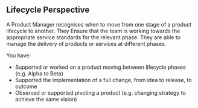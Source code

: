 ## Lifecycle Perspective
A Product Manager recognises when to move from one stage of a product lifecycle to another. They Ensure that the team is working towards the appropriate service standards for the relevant phase. They are able to manage the delivery of products or services at different phases.

You have:

* Supported or worked on a product moving between lifecycle phases (e.g. Alpha to Beta)
* Supported the implementation of a full change, from idea to release, to outcome
* Observed or supported pivoting a product (e.g. changing strategy to achieve the same vision)
